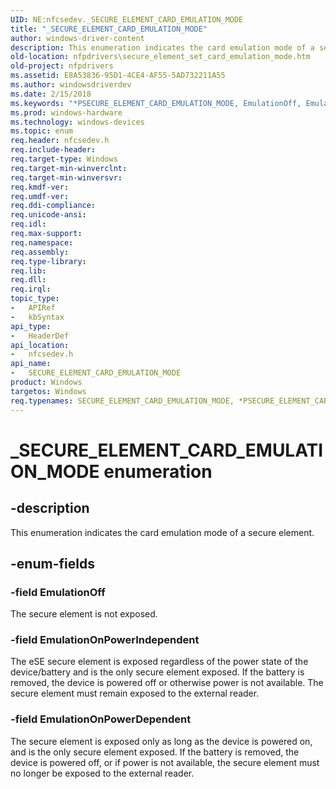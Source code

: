 ```yaml
---
UID: NE:nfcsedev._SECURE_ELEMENT_CARD_EMULATION_MODE
title: "_SECURE_ELEMENT_CARD_EMULATION_MODE"
author: windows-driver-content
description: This enumeration indicates the card emulation mode of a secure element.
old-location: nfpdrivers\secure_element_set_card_emulation_mode.htm
old-project: nfpdrivers
ms.assetid: E8A53836-95D1-4CE4-AF55-5AD732211A55
ms.author: windowsdriverdev
ms.date: 2/15/2018
ms.keywords: "*PSECURE_ELEMENT_CARD_EMULATION_MODE, EmulationOff, EmulationOnPowerDependent, EmulationOnPowerIndependent, SECURE_ELEMENT_CARD_EMULATION_MODE, SECURE_ELEMENT_CARD_EMULATION_MODE enumeration [Near-Field Proximity Drivers], _SECURE_ELEMENT_CARD_EMULATION_MODE, nfcsedev/EmulationOff, nfcsedev/EmulationOnPowerDependent, nfcsedev/EmulationOnPowerIndependent, nfcsedev/SECURE_ELEMENT_CARD_EMULATION_MODE, nfpdrivers.secure_element_set_card_emulation_mode"
ms.prod: windows-hardware
ms.technology: windows-devices
ms.topic: enum
req.header: nfcsedev.h
req.include-header: 
req.target-type: Windows
req.target-min-winverclnt: 
req.target-min-winversvr: 
req.kmdf-ver: 
req.umdf-ver: 
req.ddi-compliance: 
req.unicode-ansi: 
req.idl: 
req.max-support: 
req.namespace: 
req.assembly: 
req.type-library: 
req.lib: 
req.dll: 
req.irql: 
topic_type:
-	APIRef
-	kbSyntax
api_type:
-	HeaderDef
api_location:
-	nfcsedev.h
api_name:
-	SECURE_ELEMENT_CARD_EMULATION_MODE
product: Windows
targetos: Windows
req.typenames: SECURE_ELEMENT_CARD_EMULATION_MODE, *PSECURE_ELEMENT_CARD_EMULATION_MODE
---
```


# _SECURE_ELEMENT_CARD_EMULATION_MODE enumeration


## -description


This enumeration indicates the card emulation mode of a secure element.


## -enum-fields




### -field EmulationOff

The secure element is not exposed.


### -field EmulationOnPowerIndependent

The eSE secure element is exposed regardless of the power state of the device/battery and is the only secure element exposed. If the battery is removed, the device is powered off or otherwise power is not available. The secure element must remain exposed to the external reader.


### -field EmulationOnPowerDependent

The secure element is exposed only as long as the device is powered on, and is the only secure element exposed. If the battery is removed, the device is powered off, or if power is not available, the secure element must no longer be exposed to the external reader.

